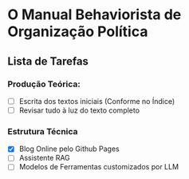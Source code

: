 # O Manual Behaviorista de Organização Política
## Lista de Tarefas
### Produção Teórica:
- [ ] Escrita dos textos iniciais (Conforme no Índice)
- [ ] Revisar tudo à luz do texto completo
### Estrutura Técnica
- [x] Blog Online pelo Github Pages
- [ ] Assistente RAG 
- [ ] Modelos de Ferramentas customizados por LLM 